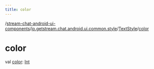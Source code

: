 ```yaml
---
title: color
---
```

/[stream-chat-android-ui-components](../../index.md)/[io.getstream.chat.android.ui.common.style](../index.md)/[TextStyle](index.md)/[color](color.md)  
  
  
  
# color  
val [color](color.md): [Int](https://kotlinlang.org/api/latest/jvm/stdlib/kotlin/-int/index.html)
